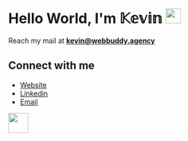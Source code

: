 
# Hello World, I'm 𝕂𝕖𝕧𝕚𝕟 <img src="https://raw.githubusercontent.com/MartinHeinz/MartinHeinz/master/wave.gif" width="30px">

Reach my mail at **kevin@webbuddy.agency** 
## Connect with me
- [Website](https://github.com)
- [Linkedin](https://linkedin.com/in/tkevin)
- [Email](mailto:kevin@webbuddy.agency)

<!--
## Stats

<div>
  <img width=390 src="https://streak-stats.demolab.com/?user=Kevin-Tyy&count_private=true&theme=react&border_radius=10" alt="streak stats"/>
  <img width=390 src="https://github-readme-stats-salesp07.vercel.app/api?username=Kevin-Tyy&count_private=true&show_icons=true&theme=react&rank_icon=github&border_radius=10" alt="readme stats" />
  <br/>
  <img width=325 align="center" src="https://github-readme-stats-salesp07.vercel.app/api/top-langs/?username=Kevin-Tyy&hide=HTML&langs_count=8&layout=compact&theme=react&border_radius=10&size_weight=0.5&count_weight=0.5&exclude_repo=github-readme-stats" alt="top langs" />
</div>


## Languages I speak:
<br/>
<div>
    <img src="https://skillicons.dev/icons?i=nodejs,github,python,javascript,java,spring,next,svelte,nest" width="500px"/><br>
    <img src="https://skillicons.dev/icons?i=react,bootstrap,mysql,html,css,vscode,dotnet,git,typescript,prisma" width="500px"/><br/>
    <img src="https://skillicons.dev/icons?i=django,dart,flutter,cpp,go,php,laravel,solidity,scss,vue,docker,c" width="500px"/>
</div>


<h3>
    <img src="https://readme-typing-svg.herokuapp.com/?font=Righteous&size=25&center=true&vCenter=true&width=500&height=70&duration=4000&lines=Thanks+for+visiting!+✌️;+Shoot+me+a+message+on+Linkedin!;I'm+always+down+to+collab+:)">
</h3>

<br/>
-->
<img src = "https://media2.giphy.com/media/QssGEmpkyEOhBCb7e1/giphy.gif?cid=ecf05e47a0n3gi1bfqntqmob8g9aid1oyj2wr3ds3mg700bl&rid=giphy.gif" width = 40px>

